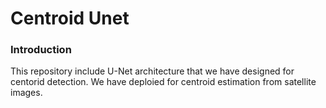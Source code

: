 # Centroid Unet

### Introduction

This repository include U-Net architecture that we have designed for centorid detection. We have deploied for centroid estimation from satellite images.



